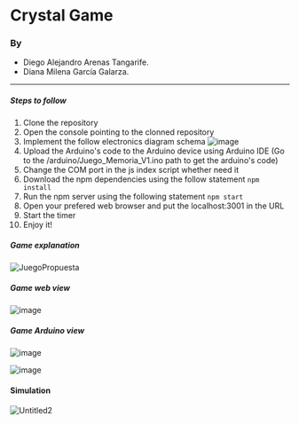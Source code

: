 # Crystal Game

### By
- Diego Alejandro Arenas Tangarife.
- Diana Milena García Galarza.
<hr/>

##### Steps to follow
  1. Clone the repository
  2. Open the console pointing to the clonned repository
  3. Implement the follow electronics diagram schema
     ![image](https://github.com/dtarenas/CrystalGame/assets/42014718/5b07f254-f3d4-44d5-8d01-6663be9d021d)
  5. Upload the Arduino's code to the Arduino device using Arduino IDE (Go to the /arduino/Juego_Memoria_V1.ino path to get the arduino's code)
  6. Change the COM port in the js index script whether need it
  7. Download the npm dependencies using the follow statement `npm install`
  8. Run the npm server using the following statement `npm start`
  9. Open your prefered web browser and put the localhost:3001 in the URL
  10. Start the timer
  11. Enjoy it!

##### Game explanation
 ![JuegoPropuesta](https://github.com/dtarenas/CrystalGame/assets/42014718/c5942d8c-58af-4c8b-b7bf-f07abf570c1f)

##### Game web view
 ![image](https://github.com/dtarenas/CrystalGame/assets/42014718/76fcdd53-51e7-4184-851c-43fbcffd66bb)

##### Game Arduino view
![image](https://github.com/dtarenas/CrystalGame/assets/42014718/c6b1fea8-04b3-401a-9830-73c0a19d1330)

![image](https://github.com/dtarenas/CrystalGame/assets/42014718/fc626e44-2eba-4c53-b5fc-e01b0ba4622c)

#### Simulation
![Untitled2](https://github.com/dtarenas/CrystalGame/assets/42014718/df05a0a3-7877-40b6-b778-3478efb3aefe)

